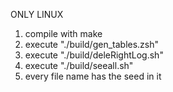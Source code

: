 ONLY LINUX

1) compile with make
2) execute "./build/gen_tables.zsh"
3) execute "./build/deleRightLog.sh"
4) execute "./build/seeall.sh"
5) every file name has the seed in it